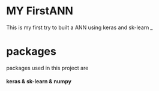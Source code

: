 # MY FirstANN
This is my first try to built a ANN using keras and sk-learn *_*

# packages 

packages used in this project are 

#### keras  &  sk-learn   & numpy 
